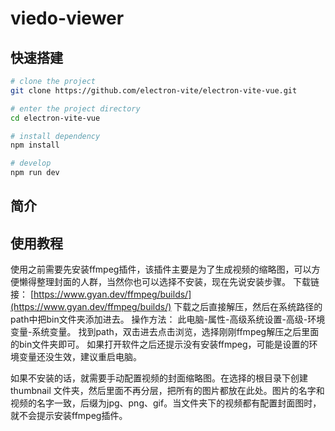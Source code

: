 # viedo-viewer
## 快速搭建
```sh
# clone the project
git clone https://github.com/electron-vite/electron-vite-vue.git

# enter the project directory
cd electron-vite-vue

# install dependency
npm install

# develop
npm run dev
```
## 简介

## 使用教程
使用之前需要先安装ffmpeg插件，该插件主要是为了生成视频的缩略图，可以方便懒得整理封面的人群，当然你也可以选择不安装，现在先说安装步骤。
下载链接：
[https://www.gyan.dev/ffmpeg/builds/](https://www.gyan.dev/ffmpeg/builds/)
下载之后直接解压，然后在系统路径的path中把bin文件夹添加进去。
操作方法：
此电脑-属性-高级系统设置-高级-环境变量-系统变量。
找到path，双击进去点击浏览，选择刚刚ffmpeg解压之后里面的bin文件夹即可。
如果打开软件之后还提示没有安装ffmpeg，可能是设置的环境变量还没生效，建议重启电脑。

如果不安装的话，就需要手动配置视频的封面缩略图。在选择的根目录下创建 thumbnail 文件夹，然后里面不再分层，把所有的图片都放在此处。图片的名字和视频的名字一致，后缀为jpg、png、gif。当文件夹下的视频都有配置封面图时，就不会提示安装ffmpeg插件。

